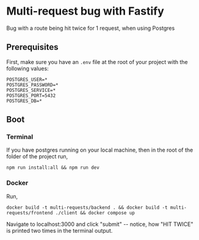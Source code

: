 # Multi-request bug with Fastify

Bug with a route being hit twice for 1 request, when using Postgres

## Prerequisites

First, make sure you have an `.env` file at the root of your project with the following values:

```
POSTGRES_USER=*
POSTGRES_PASSWORD=*
POSTGRES_SERVICE=*
POSTGRES_PORT=5432
POSTGRES_DB=*
```

## Boot

### Terminal

If you have postgres running on your local machine, then in the root of the folder of the project run,

```
npm run install:all && npm run dev
```

### Docker

Run,

```
docker build -t multi-requests/backend . && docker build -t multi-requests/frontend ./client && docker compose up
```

Navigate to localhost:3000 and click "submit" -- notice, how "HIT TWICE" is printed two times in the terminal output.
